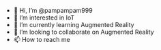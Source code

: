 - 👋 Hi, I’m @pampampam999
- 👀 I’m interested in IoT
- 🌱 I’m currently learning Augmented Reality
- 💞️ I’m looking to collaborate on Augmented Reality
- 📫 How to reach me 

<!---
pampampam999/pampampam999 is a ✨ special ✨ repository because its `README.md` (this file) appears on your GitHub profile.
You can click the Preview link to take a look at your changes.
--->
